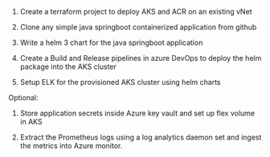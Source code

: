 1. Create a terraform project to deploy AKS and ACR on an existing vNet

2. Clone any simple java springboot containerized application from github

3. Write a helm 3 chart for the java springboot application

4. Create a Build and Release pipelines in azure DevOps to deploy the helm package into the AKS cluster

5. Setup ELK for the provisioned AKS cluster using helm charts

Optional:

1. Store application secrets inside Azure key vault and set up flex volume in AKS

2. Extract the Prometheus logs using a log analytics daemon set and ingest the metrics into Azure monitor.
